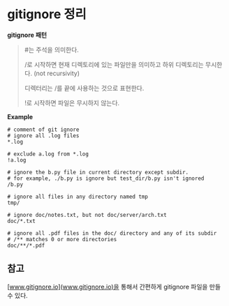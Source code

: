 # gitignore 정리
**gitignore 패턴**
> #는 주석을 의미한다.
> 
> /로 시작하면 현재 디렉토리에 있는 파일만을 의미하고 하위 디렉토리는 무시한다. (not recursivity)
> 
> 디렉터리는 /를 끝에 사용하는 것으로 표현한다.
>
> !로 시작하면 파일은 무시하지 않는다.

**Example**

    # comment of git ignore
    # ignore all .log files
    *.log

    # exclude a.log from *.log
    !a.log

    # ignore the b.py file in current directory except subdir.
    # for example, ./b.py is ignore but test_dir/b.py isn't ignored
    /b.py

    # ignore all files in any directory named tmp
    tmp/

    # ignore doc/notes.txt, but not doc/server/arch.txt
    doc/*.txt

    # ignore all .pdf files in the doc/ directory and any of its subdir
    # /** matches 0 or more directories
    doc/**/*.pdf

## **참고**
[www.gitignore.io](www.gitignore.io)을 통해서 간편하게 gitignore 파일을 만들 수 있다.